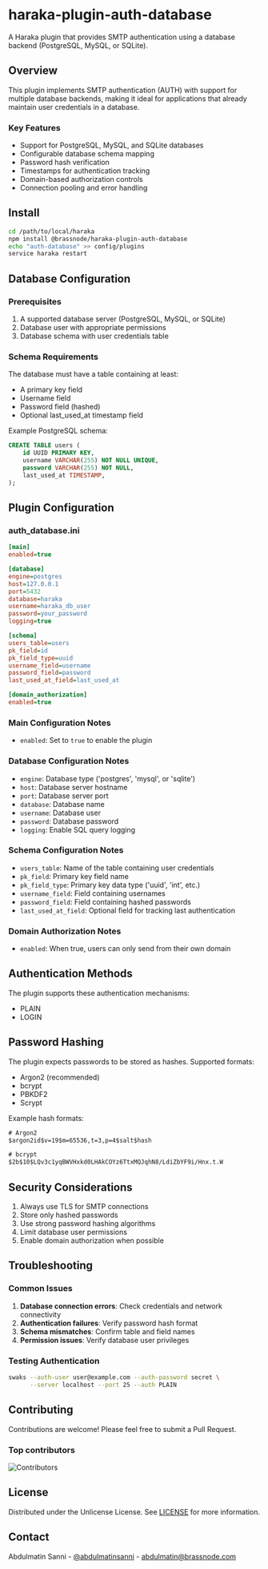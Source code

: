 # haraka-plugin-auth-database

A Haraka plugin that provides SMTP authentication using a database backend (PostgreSQL, MySQL, or SQLite).

## Overview

This plugin implements SMTP authentication (AUTH) with support for multiple database backends, making it ideal for applications that already maintain user credentials in a database.

### Key Features

- Support for PostgreSQL, MySQL, and SQLite databases
- Configurable database schema mapping
- Password hash verification
- Timestamps for authentication tracking
- Domain-based authorization controls
- Connection pooling and error handling

## Install

```sh
cd /path/to/local/haraka
npm install @brassnode/haraka-plugin-auth-database
echo "auth-database" >> config/plugins
service haraka restart
```

## Database Configuration

### Prerequisites

1. A supported database server (PostgreSQL, MySQL, or SQLite)
2. Database user with appropriate permissions
3. Database schema with user credentials table

### Schema Requirements

The database must have a table containing at least:

- A primary key field
- Username field
- Password field (hashed)
- Optional last_used_at timestamp field

Example PostgreSQL schema:

```sql
CREATE TABLE users (
    id UUID PRIMARY KEY,
    username VARCHAR(255) NOT NULL UNIQUE,
    password VARCHAR(255) NOT NULL,
    last_used_at TIMESTAMP,
);
```

## Plugin Configuration

### auth_database.ini

```ini
[main]
enabled=true

[database]
engine=postgres
host=127.0.0.1
port=5432
database=haraka
username=haraka_db_user
password=your_password
logging=true

[schema]
users_table=users
pk_field=id
pk_field_type=uuid
username_field=username
password_field=password
last_used_at_field=last_used_at

[domain_authorization]
enabled=true
```

### Main Configuration Notes

- `enabled`: Set to `true` to enable the plugin

### Database Configuration Notes

- `engine`: Database type ('postgres', 'mysql', or 'sqlite')
- `host`: Database server hostname
- `port`: Database server port
- `database`: Database name
- `username`: Database user
- `password`: Database password
- `logging`: Enable SQL query logging

### Schema Configuration Notes

- `users_table`: Name of the table containing user credentials
- `pk_field`: Primary key field name
- `pk_field_type`: Primary key data type ('uuid', 'int', etc.)
- `username_field`: Field containing usernames
- `password_field`: Field containing hashed passwords
- `last_used_at_field`: Optional field for tracking last authentication

### Domain Authorization Notes

- `enabled`: When true, users can only send from their own domain

## Authentication Methods

The plugin supports these authentication mechanisms:

- PLAIN
- LOGIN

## Password Hashing

The plugin expects passwords to be stored as hashes. Supported formats:

- Argon2 (recommended)
- bcrypt
- PBKDF2
- Scrypt

Example hash formats:

```txt
# Argon2
$argon2id$v=19$m=65536,t=3,p=4$salt$hash

# bcrypt
$2b$10$LQv3c1yqBWVHxkd0LHAkCOYz6TtxMQJqhN8/LdiZbYF9i/Hnx.t.W
```

## Security Considerations

1. Always use TLS for SMTP connections
2. Store only hashed passwords
3. Use strong password hashing algorithms
4. Limit database user permissions
5. Enable domain authorization when possible

## Troubleshooting

### Common Issues

1. **Database connection errors**: Check credentials and network connectivity
2. **Authentication failures**: Verify password hash format
3. **Schema mismatches**: Confirm table and field names
4. **Permission issues**: Verify database user privileges

### Testing Authentication

```sh
swaks --auth-user user@example.com --auth-password secret \
      --server localhost --port 25 --auth PLAIN
```

## Contributing

Contributions are welcome! Please feel free to submit a Pull Request.

### Top contributors

![Contributors](https://contrib.rocks/image?repo=brassnode/haraka-plugin-auth-database)

## License

Distributed under the Unlicense License. See [LICENSE](https://github.com/brassnode/haraka-plugin-auth-database/blob/master/LICENSE) for more information.

## Contact

Abdulmatin Sanni - [@abdulmatinsanni](https://linkedin.com/in/abdulmatinsanni) - <abdulmatin@brassnode.com>
